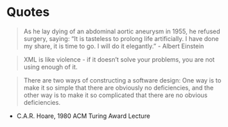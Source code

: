 # Quotes

>As he lay dying of an abdominal aortic aneurysm in 1955, he refused surgery, saying: “It is tasteless to prolong life artificially. I have done my share, it is time to go. I will do it elegantly.” - Albert Einstein

>XML is like violence - if it doesn’t solve your problems, you are not using enough of it.

>There are two ways of constructing a software design: One way is to make it so simple that there are obviously no deficiencies, and the other way is to make it so complicated that there are no obvious deficiencies.
- C.A.R. Hoare, 1980 ACM Turing Award Lecture
